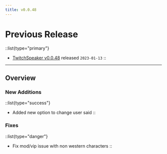 ```yaml
---
title: v0.0.48
---
```


# Previous Release

::list{type="primary"}
- [TwitchSpeaker v0.0.48](https://streamer.bot/downloads/releases/twitchspeaker/0.0.48) released `2023-01-13`
::

---

## Overview
### New Additions
::list{type="success"}
* Added new option to change user said
::

### Fixes
::list{type="danger"}
* Fix mod/vip issue with non western characters
::